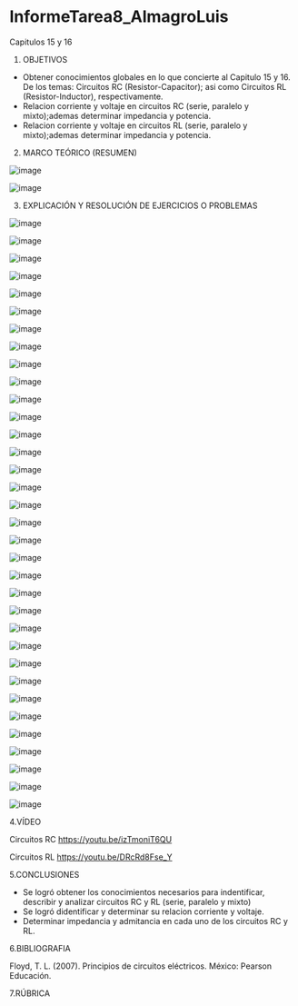 # InformeTarea8_AlmagroLuis
Capitulos 15 y 16

1. OBJETIVOS

- Obtener conocimientos globales en lo que concierte al Capitulo 15 y 16. De los temas: Circuitos RC (Resistor-Capacitor); asi como Circuitos RL (Resistor-Inductor), respectivamente.
- Relacion corriente y voltaje en circuitos RC (serie, paralelo y mixto);ademas determinar impedancia y potencia.
- Relacion corriente y voltaje en circuitos RL (serie, paralelo y mixto);ademas determinar impedancia y potencia.

2. MARCO TEÓRICO (RESUMEN)

![image](https://user-images.githubusercontent.com/105899463/187088933-9bcd5465-2552-4d30-a948-4840a71afa39.png)

![image](https://user-images.githubusercontent.com/105899463/187095929-8872ecf3-4789-487e-89fa-2ad6b1e088a4.png)


3. EXPLICACIÓN Y RESOLUCIÓN DE EJERCICIOS O PROBLEMAS

![image](https://user-images.githubusercontent.com/105899463/187096531-f349a3f8-6c9d-4dab-9f09-316a7f6818d4.png)

![image](https://user-images.githubusercontent.com/105899463/187096539-a8e90556-673e-44f9-8407-6b072af40c93.png)

![image](https://user-images.githubusercontent.com/105899463/187096547-fb05677b-9e8f-48ad-8e65-48bb35f658ab.png)

![image](https://user-images.githubusercontent.com/105899463/187096552-6f4a0c4f-e6d8-479f-9dfe-fac56a4eda3b.png)

![image](https://user-images.githubusercontent.com/105899463/187096562-462b1640-f233-4872-a155-54ee9d034d45.png)

![image](https://user-images.githubusercontent.com/105899463/187096588-197c35ed-116c-4356-bbf0-dfd8d802147d.png)

![image](https://user-images.githubusercontent.com/105899463/187096603-b95c55b9-b878-4a99-8ada-6dcb0ac5c856.png)

![image](https://user-images.githubusercontent.com/105899463/187096609-f0019efa-2353-4bed-939a-d65553c76db4.png)

![image](https://user-images.githubusercontent.com/105899463/187096632-9d91fa9d-a0f6-4ce1-be82-938ae15853d9.png)

![image](https://user-images.githubusercontent.com/105899463/187096639-95c73224-8076-40dc-9b8a-c4bfb9211ed3.png)

![image](https://user-images.githubusercontent.com/105899463/187096647-39f58dc0-fbbb-4b7d-ade7-e83f51fdd839.png)

![image](https://user-images.githubusercontent.com/105899463/187096653-1ef2d308-2da5-4e92-b3c9-2feeac323f31.png)

![image](https://user-images.githubusercontent.com/105899463/187096662-3c761b20-4ee0-4ef8-af59-3c8099092812.png)

![image](https://user-images.githubusercontent.com/105899463/187096676-313f75e4-af96-4c9a-b65f-abb5898d9b88.png)

![image](https://user-images.githubusercontent.com/105899463/187096687-c9f76131-3078-4123-8520-2577d555d164.png)

![image](https://user-images.githubusercontent.com/105899463/187096701-5ddae606-4db3-4ec0-a12b-7fd78d5afcb1.png)

![image](https://user-images.githubusercontent.com/105899463/187096705-46bf7661-e5e7-4732-8c1e-31b001f2e5b3.png)

![image](https://user-images.githubusercontent.com/105899463/187096710-96679b05-b3d8-4935-b1f2-48ffab06fad2.png)

![image](https://user-images.githubusercontent.com/105899463/187096727-88ce3712-39b0-429a-a7af-d25b7bd0b310.png)

![image](https://user-images.githubusercontent.com/105899463/187096756-fd5d2470-d5fa-45d4-a532-efad6308ae07.png)

![image](https://user-images.githubusercontent.com/105899463/187096766-0c0022b8-eb47-4f3a-a65e-f41aa6e1a357.png)


![image](https://user-images.githubusercontent.com/105899463/187097385-94bced93-7a24-4b5b-aa4a-e03c4c89b109.png)

![image](https://user-images.githubusercontent.com/105899463/187097389-75592267-89d7-4629-9827-83bec26994a9.png)

![image](https://user-images.githubusercontent.com/105899463/187097428-31a30224-1389-426d-9a00-9539f3351d23.png)

![image](https://user-images.githubusercontent.com/105899463/187097439-4b52f421-14fe-4f2e-b5d7-33458a121b03.png)

![image](https://user-images.githubusercontent.com/105899463/187097459-016b637a-a956-4472-8093-c00997bf7a9f.png)

![image](https://user-images.githubusercontent.com/105899463/187097469-ba26283a-9980-460a-bcbf-48edab157430.png)

![image](https://user-images.githubusercontent.com/105899463/187097480-5e1c0c3c-a8be-457a-94c6-905f8bc0e8ff.png)

![image](https://user-images.githubusercontent.com/105899463/187097485-812aa6f3-5b32-4d01-a3c7-609f56d9ccd4.png)

![image](https://user-images.githubusercontent.com/105899463/187097490-b9ce0760-1601-4add-ab7f-eec6f7bb7e98.png)

![image](https://user-images.githubusercontent.com/105899463/187097495-4fe8bfec-8c65-4099-b169-252a3179adf2.png)

![image](https://user-images.githubusercontent.com/105899463/187097500-73a07779-2df6-4751-ad5d-7e3c699e4c22.png)

![image](https://user-images.githubusercontent.com/105899463/187097505-e8a05cda-766e-425c-af21-fa6462c36e92.png)

![image](https://user-images.githubusercontent.com/105899463/187097520-269c31c8-7392-4fa5-bb6b-f170658aa821.png)


4.VÍDEO

Circuitos RC
https://youtu.be/izTmoniT6QU

Circuitos RL
https://youtu.be/DRcRd8Fse_Y

5.CONCLUSIONES

- Se logró obtener los conocimientos necesarios para indentificar, describir y analizar circuitos RC y RL (serie, paralelo y mixto)
- Se logró didentificar y determinar su relacion corriente y voltaje.
- Determinar impedancia y admitancia en cada uno de los circuitos RC y RL.

6.BIBLIOGRAFIA

Floyd, T. L. (2007). Principios de circuitos eléctricos. México: Pearson Educación.

7.RÚBRICA
